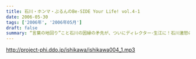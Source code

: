 ```yaml
---
title: 石川・ホンマ・ぶるんのBe-SIDE Your Life! vol.4-1
date: 2006-05-30
tags: ['2006年', '2006年05月']
draft: false
summary: “言葉の地回り”こと石川の因縁の矛先が、ついにディレクター･生江に！石川激怒の生江の衝撃の告白とは…!?第一回で話題となった『別冊カドカワ』の“西川vs石川対談”の第一稿が上がってきたものの、それを読んだ石川の顔色は“SAMURAI BLUE”に！混沌の第４回第１部！
---
```


http://project-phi.ddo.jp/ishikawa/ishikawa004_1.mp3
